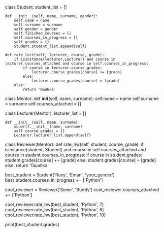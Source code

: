 class Student:
    student_list = []

    def __init__(self, name, surname, gender):
        self.name = name
        self.surname = surname
        self.gender = gender
        self.finished_courses = []
        self.courses_in_progress = []
        self.grades = {}
        Student.student_list.append(self)

    def rate_lect(self, lecturer, course, grade):
        if isinstance(lecturer,Lecturer) and course in lecturer.courses_attached and course in self.courses_in_progress:
            if course in lecturer.course_grades:
                lecturer.course_grades[course] += [grade]
            else:
                lecturer.course_grades[course] = [grade]
        else:
            return 'Ошибка'


class Mentor:
    def __init__(self, name, surname):
        self.name = name
        self.surname = surname
        self.courses_attached = []


class Lecturer(Mentor):
    lecturer_list = []

    def __init__(self, name, surname):
        super().__init__(name, surname)
        self.course_grades = {}
        Lecturer.lecturer_list.append(self)


class Reviewer(Mentor):
    def rate_hw(self, student, course, grade):
        if isinstance(student, Student) and course in self.courses_attached and course in student.courses_in_progress:
            if course in student.grades:
                student.grades[course] += [grade]
            else:
                student.grades[course] = [grade]
        else:
            return 'Ошибка'

best_student = Student('Ruoy', 'Eman', 'your_gender')
best_student.courses_in_progress += ['Python']

cool_reviewer = Reviewer('Some', 'Buddy')
cool_reviewer.courses_attached += ['Python']


cool_reviewer.rate_hw(best_student, 'Python', 7)
cool_reviewer.rate_hw(best_student, 'Python', 8)
cool_reviewer.rate_hw(best_student, 'Python', 10)


print(best_student.grades)